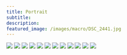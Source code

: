 ```yaml
---
title: Portrait
subtitle: 
description: 
featured_image: /images/macro/DSC_2441.jpg
---
```


<div class="gallery" data-columns="4">
	<img src="/images/portrait/DSC_1905.jpg">
    <img src="/images/portrait/DSC_1957.jpg">
    <img src="/images/portrait/DSC_1605.jpg">
    <img src="/images/portrait/DSC_1405.jpg">
    <img src="/images/portrait/DSC_1323.jpg">
    <img src="/images/portrait/DSC_1969.jpg">
    <img src="/images/portrait/DSC_1963.jpg">
    <img src="/images/portrait/DSC_1459.jpg">
    <img src="/images/portrait/DSC_1451.jpg">
    <img src="/images/portrait/DSC_1875.jpg">
    <img src="/images/portrait/DSC_1484.jpg">
    <img src="/images/portrait/DSC_1748.jpg">
</div>
